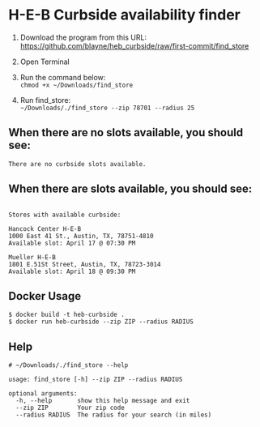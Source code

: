 # H-E-B Curbside availability finder

1. Download the program from this URL:  
https://github.com/blayne/heb_curbside/raw/first-commit/find_store

2. Open Terminal

3. Run the command below:  
`chmod +x ~/Downloads/find_store`

4. Run find_store:  
`~/Downloads/./find_store --zip 78701 --radius 25`

## When there are no slots available, you should see:
```
There are no curbside slots available.
```

## When there are slots available, you should see:
```

Stores with available curbside:

Hancock Center H-E-B
1000 East 41 St., Austin, TX, 78751-4810
Available slot: April 17 @ 07:30 PM

Mueller H-E-B
1801 E.51St Street, Austin, TX, 78723-3014
Available slot: April 18 @ 09:30 PM

```

## Docker Usage
```
$ docker build -t heb-curbside .
$ docker run heb-curbside --zip ZIP --radius RADIUS
```

## Help
```
# ~/Downloads/./find_store --help

usage: find_store [-h] --zip ZIP --radius RADIUS

optional arguments:
  -h, --help       show this help message and exit
  --zip ZIP        Your zip code
  --radius RADIUS  The radius for your search (in miles)
```

